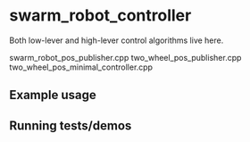 # swarm_robot_controller

Both low-lever and high-lever control algorithms live here.

   swarm_robot_pos_publisher.cpp
   two_wheel_pos_publisher.cpp
   two_wheel_pos_minimal_controller.cpp

## Example usage

## Running tests/demos
    
